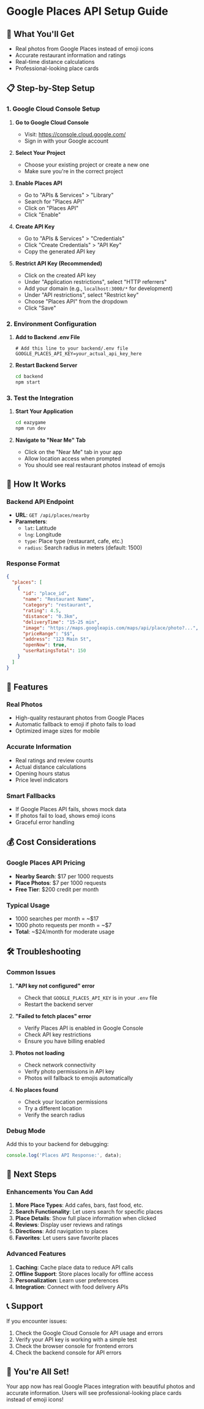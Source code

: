 # Google Places API Setup Guide

## 🎯 **What You'll Get**
- Real photos from Google Places instead of emoji icons
- Accurate restaurant information and ratings
- Real-time distance calculations
- Professional-looking place cards

## 📋 **Step-by-Step Setup**

### **1. Google Cloud Console Setup**

1. **Go to Google Cloud Console**
   - Visit: https://console.cloud.google.com/
   - Sign in with your Google account

2. **Select Your Project**
   - Choose your existing project or create a new one
   - Make sure you're in the correct project

3. **Enable Places API**
   - Go to "APIs & Services" > "Library"
   - Search for "Places API"
   - Click on "Places API"
   - Click "Enable"

4. **Create API Key**
   - Go to "APIs & Services" > "Credentials"
   - Click "Create Credentials" > "API Key"
   - Copy the generated API key

5. **Restrict API Key (Recommended)**
   - Click on the created API key
   - Under "Application restrictions", select "HTTP referrers"
   - Add your domain (e.g., `localhost:3000/*` for development)
   - Under "API restrictions", select "Restrict key"
   - Choose "Places API" from the dropdown
   - Click "Save"

### **2. Environment Configuration**

1. **Add to Backend .env File**
   ```env
   # Add this line to your backend/.env file
   GOOGLE_PLACES_API_KEY=your_actual_api_key_here
   ```

2. **Restart Backend Server**
   ```bash
   cd backend
   npm start
   ```

### **3. Test the Integration**

1. **Start Your Application**
   ```bash
   cd eazygame
   npm run dev
   ```

2. **Navigate to "Near Me" Tab**
   - Click on the "Near Me" tab in your app
   - Allow location access when prompted
   - You should see real restaurant photos instead of emojis

## 🔧 **How It Works**

### **Backend API Endpoint**
- **URL**: `GET /api/places/nearby`
- **Parameters**:
  - `lat`: Latitude
  - `lng`: Longitude  
  - `type`: Place type (restaurant, cafe, etc.)
  - `radius`: Search radius in meters (default: 1500)

### **Response Format**
```json
{
  "places": [
    {
      "id": "place_id",
      "name": "Restaurant Name",
      "category": "restaurant",
      "rating": 4.5,
      "distance": "0.3km",
      "deliveryTime": "15-25 min",
      "image": "https://maps.googleapis.com/maps/api/place/photo?...",
      "priceRange": "$$",
      "address": "123 Main St",
      "openNow": true,
      "userRatingsTotal": 150
    }
  ]
}
```

## 🎨 **Features**

### **Real Photos**
- High-quality restaurant photos from Google Places
- Automatic fallback to emoji if photo fails to load
- Optimized image sizes for mobile

### **Accurate Information**
- Real ratings and review counts
- Actual distance calculations
- Opening hours status
- Price level indicators

### **Smart Fallbacks**
- If Google Places API fails, shows mock data
- If photos fail to load, shows emoji icons
- Graceful error handling

## 💰 **Cost Considerations**

### **Google Places API Pricing**
- **Nearby Search**: $17 per 1000 requests
- **Place Photos**: $7 per 1000 requests
- **Free Tier**: $200 credit per month

### **Typical Usage**
- 1000 searches per month = ~$17
- 1000 photo requests per month = ~$7
- **Total**: ~$24/month for moderate usage

## 🛠️ **Troubleshooting**

### **Common Issues**

1. **"API key not configured" error**
   - Check that `GOOGLE_PLACES_API_KEY` is in your `.env` file
   - Restart the backend server

2. **"Failed to fetch places" error**
   - Verify Places API is enabled in Google Console
   - Check API key restrictions
   - Ensure you have billing enabled

3. **Photos not loading**
   - Check network connectivity
   - Verify photo permissions in API key
   - Photos will fallback to emojis automatically

4. **No places found**
   - Check your location permissions
   - Try a different location
   - Verify the search radius

### **Debug Mode**
Add this to your backend for debugging:
```javascript
console.log('Places API Response:', data);
```

## 🚀 **Next Steps**

### **Enhancements You Can Add**
1. **More Place Types**: Add cafes, bars, fast food, etc.
2. **Search Functionality**: Let users search for specific places
3. **Place Details**: Show full place information when clicked
4. **Reviews**: Display user reviews and ratings
5. **Directions**: Add navigation to places
6. **Favorites**: Let users save favorite places

### **Advanced Features**
1. **Caching**: Cache place data to reduce API calls
2. **Offline Support**: Store places locally for offline access
3. **Personalization**: Learn user preferences
4. **Integration**: Connect with food delivery APIs

## 📞 **Support**

If you encounter issues:
1. Check the Google Cloud Console for API usage and errors
2. Verify your API key is working with a simple test
3. Check the browser console for frontend errors
4. Check the backend console for API errors

## 🎉 **You're All Set!**

Your app now has real Google Places integration with beautiful photos and accurate information. Users will see professional-looking place cards instead of emoji icons!















